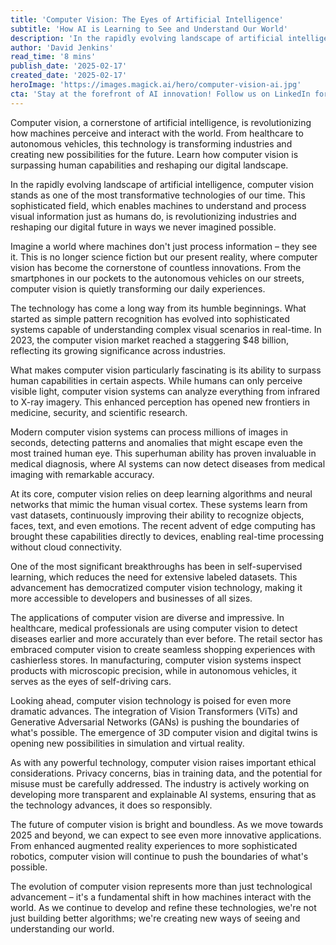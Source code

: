 ```yaml
---
title: 'Computer Vision: The Eyes of Artificial Intelligence'
subtitle: 'How AI is Learning to See and Understand Our World'
description: 'In the rapidly evolving landscape of artificial intelligence, computer vision stands as one of the most transformative technologies of our time. Discover how this sophisticated field enables machines to understand and process visual information like humans, revolutionizing industries and reshaping our digital future.'
author: 'David Jenkins'
read_time: '8 mins'
publish_date: '2025-02-17'
created_date: '2025-02-17'
heroImage: 'https://images.magick.ai/hero/computer-vision-ai.jpg'
cta: 'Stay at the forefront of AI innovation! Follow us on LinkedIn for daily updates on groundbreaking developments in computer vision and artificial intelligence.'
---
```


Computer vision, a cornerstone of artificial intelligence, is revolutionizing how machines perceive and interact with the world. From healthcare to autonomous vehicles, this technology is transforming industries and creating new possibilities for the future. Learn how computer vision is surpassing human capabilities and reshaping our digital landscape.

In the rapidly evolving landscape of artificial intelligence, computer vision stands as one of the most transformative technologies of our time. This sophisticated field, which enables machines to understand and process visual information just as humans do, is revolutionizing industries and reshaping our digital future in ways we never imagined possible.

Imagine a world where machines don't just process information – they see it. This is no longer science fiction but our present reality, where computer vision has become the cornerstone of countless innovations. From the smartphones in our pockets to the autonomous vehicles on our streets, computer vision is quietly transforming our daily experiences.

The technology has come a long way from its humble beginnings. What started as simple pattern recognition has evolved into sophisticated systems capable of understanding complex visual scenarios in real-time. In 2023, the computer vision market reached a staggering $48 billion, reflecting its growing significance across industries.

What makes computer vision particularly fascinating is its ability to surpass human capabilities in certain aspects. While humans can only perceive visible light, computer vision systems can analyze everything from infrared to X-ray imagery. This enhanced perception has opened new frontiers in medicine, security, and scientific research.

Modern computer vision systems can process millions of images in seconds, detecting patterns and anomalies that might escape even the most trained human eye. This superhuman ability has proven invaluable in medical diagnosis, where AI systems can now detect diseases from medical imaging with remarkable accuracy.

At its core, computer vision relies on deep learning algorithms and neural networks that mimic the human visual cortex. These systems learn from vast datasets, continuously improving their ability to recognize objects, faces, text, and even emotions. The recent advent of edge computing has brought these capabilities directly to devices, enabling real-time processing without cloud connectivity.

One of the most significant breakthroughs has been in self-supervised learning, which reduces the need for extensive labeled datasets. This advancement has democratized computer vision technology, making it more accessible to developers and businesses of all sizes.

The applications of computer vision are diverse and impressive. In healthcare, medical professionals are using computer vision to detect diseases earlier and more accurately than ever before. The retail sector has embraced computer vision to create seamless shopping experiences with cashierless stores. In manufacturing, computer vision systems inspect products with microscopic precision, while in autonomous vehicles, it serves as the eyes of self-driving cars.

Looking ahead, computer vision technology is poised for even more dramatic advances. The integration of Vision Transformers (ViTs) and Generative Adversarial Networks (GANs) is pushing the boundaries of what's possible. The emergence of 3D computer vision and digital twins is opening new possibilities in simulation and virtual reality.

As with any powerful technology, computer vision raises important ethical considerations. Privacy concerns, bias in training data, and the potential for misuse must be carefully addressed. The industry is actively working on developing more transparent and explainable AI systems, ensuring that as the technology advances, it does so responsibly.

The future of computer vision is bright and boundless. As we move towards 2025 and beyond, we can expect to see even more innovative applications. From enhanced augmented reality experiences to more sophisticated robotics, computer vision will continue to push the boundaries of what's possible.

The evolution of computer vision represents more than just technological advancement – it's a fundamental shift in how machines interact with the world. As we continue to develop and refine these technologies, we're not just building better algorithms; we're creating new ways of seeing and understanding our world.